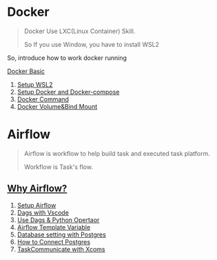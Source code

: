 # Docker 

> Docker Use LXC(Linux Container) Skill.
>
> So If you use Window, you have to install WSL2

So, introduce how to work docker running

[Docker Basic](https://dortmoot.tistory.com/89)

1. [Setup WSL2](https://dortmoot.tistory.com/55) 
2. [Setup Docker and Docker-compose](https://dortmoot.tistory.com/56)
3. [Docker Command](https://dortmoot.tistory.com/58)
4. [Docker Volume&Bind Mount](https://dortmoot.tistory.com/73)

# Airflow

> Airflow is workflow to help build task and executed task platform.
> 
> Workflow is Task's flow.

## [Why Airflow?](https://dortmoot.tistory.com/63)
1. [Setup Airflow](https://dortmoot.tistory.com/57)
2. [Dags with Vscode](https://dortmoot.tistory.com/59)
3. [Use Dags & Python Opertaor](https://dortmoot.tistory.com/66)
4. [Airflow Template Variable](https://dortmoot.tistory.com/67) 
5. [Database setting with Postgres](https://dortmoot.tistory.com/71)
6. [How to Connect Postgres](https://dortmoot.tistory.com/80)
7. [TaskCommunicate with Xcoms](https://dortmoot.tistory.com/85)
